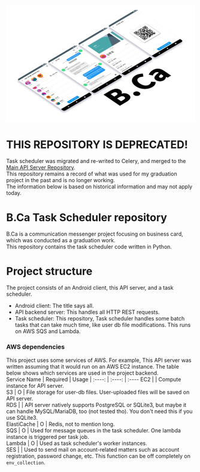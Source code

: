 ![B.Ca title image](./.github/readme/title.png)
# THIS REPOSITORY IS DEPRECATED!
Task scheduler was migrated and re-writed to Celery, and merged to the [Main API Server Repository](https://github.com/MU-Software/bca_backend).  
This repository remains a record of what was used for my graduation project in the past and is no longer working.  
The information below is based on historical information and may not apply today.  

# B.Ca Task Scheduler repository
B.Ca is a communication messenger project focusing on business card, which was conducted as a graduation work.  
This repository contains the task scheduler code written in Python.  

# Project structure
The project consists of an Android client, this API server, and a task scheduler.  
* Android client: The title says all.  
* API backend server: This handles all HTTP REST requests.  
* Task scheduler: This repository, Task scheduler handles some batch tasks that can take much time, like user db file modifications. This runs on AWS SQS and Lambda.

### AWS dependencies
This project uses some services of AWS. For example, This API server was written assuming that it would run on an AWS EC2 instance. The table below shows which services are used in the project backend.  
Service Name | Required | Usage
|   :----:   |  :----:  | :----
EC2          |   | Compute instance for API server.  
S3           | O | File storage for user-db files. User-uploaded files will be saved on API server.  
RDS          |   | API server natively supports PostgreSQL or SQLite3, but maybe it can handle MySQL/MariaDB, too (not tested tho). You don't need this if you use SQLite3.  
ElastiCache  | O | Redis, not to mention long.  
SQS          | O | Used for message queues in the task scheduler. One lambda instance is triggered per task job.  
Lambda       | O | Used as task scheduler's worker instances.  
SES          |   | Used to send mail on account-related matters such as account registration, password change, etc. This function can be off completely on `env_collection`.  

